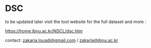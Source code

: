 # DSC
to be updated later
visit the tool website for the full dataset and more :

https://home.jbnu.ac.kr/NSCL/dsc.htm



contact: 
zakaria.louadi@gmail.com /
zakaria@jbnu.ac.kr
